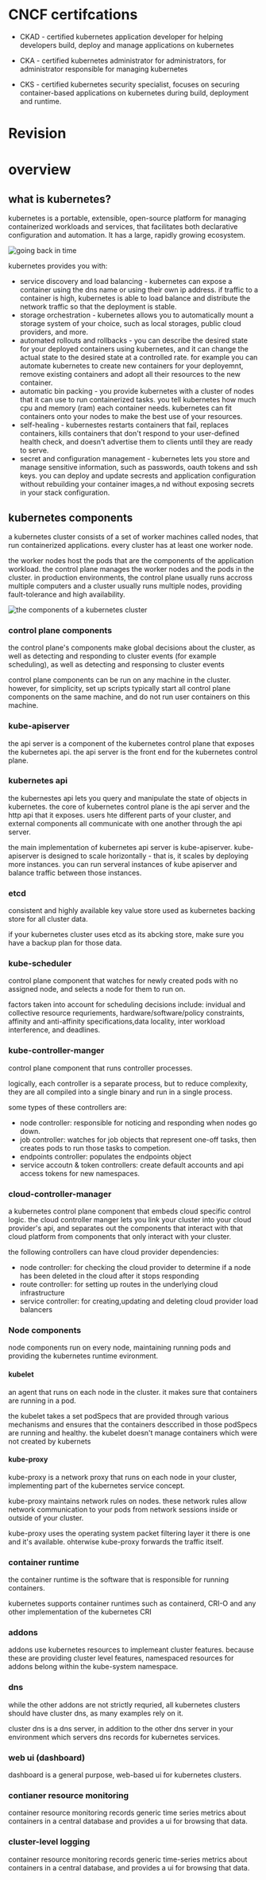 # CNCF certifcations

- CKAD - certified kubernetes application developer for helping developers build, deploy and manage applications on kubernetes

- CKA - certified kubernetes administrator for administrators, for administrator responsible for managing kubernetes

- CKS - certified kubernetes security specialist, focuses on securing container-based applications on kubernetes during build, deployment and runtime.

# **Revision**

# overview

## what is kubernetes?

kubernetes is a portable, extensible, open-source platform for managing containerized workloads and services, that facilitates both declarative configuration and automation. It has a large, rapidly growing ecosystem.

![going back in time](https://d33wubrfki0l68.cloudfront.net/26a177ede4d7b032362289c6fccd448fc4a91174/eb693/images/docs/container_evolution.svg)

kubernetes provides you with:

- service discovery and load balancing - kubernetes can expose a container using the dns name or using their own ip address. if traffic to a container is high, kubernetes is able to load balance and distribute the network traffic so that the deployment is stable.
- storage orchestration - kubernetes allows you to automatically mount a storage system of your choice, such as local storages, public cloud providers, and more.
- automated rollouts and rollbacks - you can describe the desired state for your deployed containers using kubernetes, and it can change the actual state to the desired state at a controlled rate. for example you can automate kubernetes to create new containers for your deployemnt, remove existing containers and adopt all their resources to the new container.
- automatic bin packing - you provide kubernetes with a cluster of nodes that it can use to run containerized tasks. you tell kubernetes how much cpu and memory (ram) each container needs. kubernetes can fit containers onto your nodes to make the best use of your resources.
- self-healing - kubernestes restarts containers that fail, replaces containers, kills containers that don't respond to your user-defined health check, and doesn't advertise them to clients until they are ready to serve.
- secret and configuration management - kubernetes lets you store and manage sensitive information, such as passwords, oauth tokens and ssh keys. you can deploy and update secrests and application configuration without rebuilding your container images,a nd without exposing secrets in your stack configuration.

## kubernetes components

a kubernetes cluster consists of a set of worker machines called nodes, that run containerized applications. every cluster has at least one worker node.

the worker nodes host the pods that are the components of the application workload. the control plane manages the worker nodes and the pods in the cluster. in production environments, the control plane usually runs accross multiple computers and a cluster usually runs multiple nodes, providing fault-tolerance and high availability.

![the components of a kubernetes cluster](https://d33wubrfki0l68.cloudfront.net/2475489eaf20163ec0f54ddc1d92aa8d4c87c96b/e7c81/images/docs/components-of-kubernetes.svg)

### control plane components

the control plane's components make global decisions about the cluster, as well as detecting and responding to cluster events (for example scheduling), as well as detecting and responsing to cluster events

control plane components can be run on any machine in the cluster. however, for simplicity, set up scripts typically start all control plane components on the same machine, and do not run user containers on this machine.

### kube-apiserver

the api server is a component of the kubernetes control plane that exposes the kubernetes api. the api server is the front end for the kubernetes control plane.

### kubernetes api

the kubernestes api lets you query and manipulate the state of objects in kubernetes. the core of kubernetes control plane is the api server and the http api that it exposes. users hte different parts of your cluster, and external components all communicate with one another through the api server.

the main implementation of kubernetes api server is kube-apiserver. kube-apiserver is designed to scale horizontally - that is, it scales by deploying more instances. you can run serveral instances of kube apiserver and balance traffic between those instances.

### etcd

consistent and highly available key value store used as kubernetes backing store for all cluster data.

if your kubernetes cluster uses etcd as its abcking store, make sure you have a backup plan for those data.

### kube-scheduler

control plane component that watches for newly created pods with no assigned node, and selects a node for them to run on.

factors taken into account for scheduling decisions include: invidual and collective resource requriements, hardware/software/policy constraints, affinity and anti-affinity specifications,data locality, inter workload interference, and deadlines.

### kube-controller-manger

control plane component that runs controller processes.

logically, each controller is a separate process, but to reduce complexity, they are all compiled into a single binary and run in a single process.

some types of these controllers are:

- node controller: responsible for noticing and responding when nodes go down.
- job controller: watches for job objects that represent one-off tasks, then creates pods to run those tasks to competion.
- endpoints controller: populates the endpoints object
- service accoutn & token controllers: create default accounts and api access tokens for new namespaces.

### cloud-controller-manager

a kubernetes control plane component that embeds cloud specific control logic. the cloud controller manger lets you link your cluster into your cloud provider's api, and separates out the components that interact with that cloud platform from components that only interact with your cluster.

the following controllers can have cloud provider dependencies:

- node controller: for checking the cloud provider to determine if a node has been deleted in the cloud after it stops responding
- route controller: for setting up routes in the underlying cloud infrastructure
- service controller: for creating,updating and deleting cloud provider load balancers

### Node components

node components run on every node, maintaining running pods and providing the kubernetes runtime evironment.

#### kubelet

an agent that runs on each node in the cluster. it makes sure that containers are running in a pod.

the kubelet takes a set podSpecs that are provided through various mechanisms and ensures that the containers desccribed in those podSpecs are running and healthy. the kubelet doesn't manage containers which were not created by kubernets

#### kube-proxy

kube-proxy is a network proxy that runs on each node in your cluster, implementing part of the kubernetes service concept.

kube-proxy maintains network rules on nodes. these network rules allow network communication to your pods from network sessions inside or outside of your cluster.

kube-proxy uses the operating system packet filtering layer it there is one and it's available. ohterwise kube-proxy forwards the traffic itself.

### container runtime

the container runtime is the software that is responsible for running containers.

kubernetes supports container runtimes such as containerd, CRI-O and any other implementation of the kubernetes CRI

### addons

addons use kubernetes resources to implemeant cluster features. because these are providing cluster level features, namespaced resources for addons belong within the kube-system namespace.

### dns

while the other addons are not strictly requried, all kubernetes clusters should have cluster dns, as many examples rely on it.

cluster dns is a dns server, in addition to the other dns server in your environment which servers dns records for kubernetes services.

### web ui (dashboard)

dashboard is a general purpose, web-based ui for kubernetes clusters.

### contianer resource monitoring

container resource monitoring records generic time series metrics about containers in a central database and provides a ui for browsing that data.

### cluster-level logging

container resource monitoring records generic time-series metrics about containers in a central database, and provides a ui for browsing that data.
